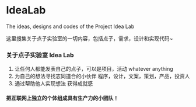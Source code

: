 # IdeaLab
The ideas, designs and codes of the Project Idea Lab  

这里搜集关于点子实验室的一切内容，包括点子，需求，设计和实现代码~

### 关于点子实验室 Idea Lab
1. 让任何人都能发表自己的点子，可以是项目，活动 whatever anything
2. 为自己的想法寻找志同道合的小伙伴 程序，设计，文案，策划，产品，投资人
3. 通过帮助他人实现想法 获得成就感

#### 把互联网上独立的个体组成具有生产力的小团队！
